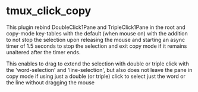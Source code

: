 # tmux_click_copy

This plugin rebind DoubleClick1Pane and TripleClick1Pane in the root and copy-mode key-tables with the default (when mouse on) with the addition to not stop the selection upon releasing the mouse and starting an async timer of 1.5 seconds to stop the selection and exit copy mode if it remains unaltered after the timer ends.

This enables to drag to extend the selection with double or triple click with the 'word-selection' and 'line-selection', but also does not leave the pane in copy mode if using just a double (or triple) click to select just the word or the line without dragging the mouse
